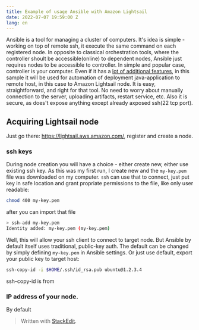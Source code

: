```yaml
---
title: Example of usage Ansible with Amazon Lightsail
date: 2022-07-07 19:59:00 Z
lang: en
---
```

Ansible is a tool for managing a cluster of computers. It's idea is simple - working on top of remote ssh, it execute the same command on each registered node. In opposite to classical orchestration tools, where the controller shoult be accessible(online) to dependent nodes, Ansible just requires nodes to be accessible to controller. In simple and popular case, controller is your computer. Even if it has a [lot of additional features](https://www.redhat.com/en/technologies/management/ansible/what-is-ansible), in this sample it will be used for automation of deployment java-application to remote host, in this case to Amazon Lightsail node. It is easy, straightforward, and right for that tool. No need to worry about manually connection to the server, uploading artifacts, restart service, etc. Also it is secure, as does't expose anything except already axposed ssh(22 tcp port).

## Acquiring Lightsail node
Just go there: https://lightsail.aws.amazon.com/, register and create a node. 
###  ssh keys
During node creation you will have a choice - either create new, either use existing ssh key. As this was my first run, I create new and the `my-key.pem` file was downloaded on my computer. `ssh` can use that to connect, just put key in safe location and grant propriate permissions to the file, like only user readable:
```bash
chmod 400 my-key.pem
```
after you can import that file
```bash
> ssh-add my-key.pem
Identity added: my-key.pem (my-key.pem)
```
Well, this will allow your ssh client to connect to target node. But Ansible by default itself uses traditional, public-key auth. The default can be changed by simply defining `my-key.pem` in Ansible settings. Or just use default, export your public key to target host:
```bash
ssh-copy-id -i $HOME/.ssh/id_rsa.pub ubuntu@1.2.3.4
```
ssh-copy-id is from 
### IP address of your node.
By default 

> Written with [StackEdit](https://stackedit.io/).
<!--stackedit_data:
eyJoaXN0b3J5IjpbNzA5NTA1ODgwLC0yMDYwMzg5NDE2LC0xNz
E4NTU1OTk2LC0xNzQyNzEzMjU4LC01ODkzMDI0NzAsLTE2MTAw
NDcyODUsLTE0ODIxMjA3MzcsNTE2NjIwNDc3LDE4NTU5MTM0OD
BdfQ==
-->